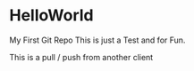 # HelloWorld
My First Git Repo
This is just a Test and for Fun.

This is a pull / push from another client
